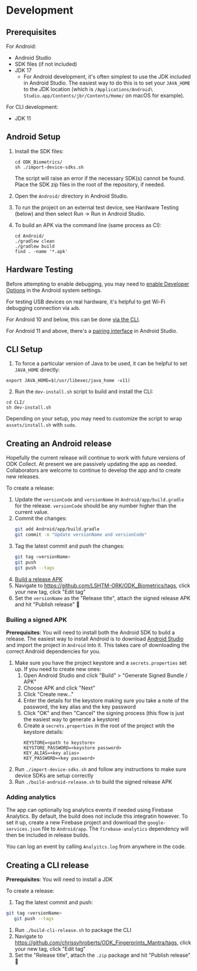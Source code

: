 # Development

## Prerequisites

For Android:

- Android Studio
- SDK files (if not included)
- JDK 17
   - For Android development, it's often simplest to use the JDK included in Android Studio. The easiest way to do this is to set your `JAVA_HOME` to the JDK location (which is `/Applications/Android\ Studio.app/Contents/jbr/Contents/Home/` on macOS for example).

For CLI development:

- JDK 11

## Android Setup

1. Install the SDK files:

   ```
   cd ODK_Biometrics/
   sh ./import-device-sdks.sh
   ```

   The script will raise an error if the necessary SDK(s) cannot be found. Place the SDK zip files in the root of the repository, if needed.

2. Open the `Android/` directory in Android Studio.

3. To run the project on an external test device, see Hardware Testing (below) and then select Run -> Run in Android Studio.

4. To build an APK via the command line (same process as CI):

   ```
   cd Android/
   ./gradlew clean
   ./gradlew build
   find . -name '*.apk'
   ```

## Hardware Testing

Before attempting to enable debugging, you may need to [enable Developer Options](https://www.digitaltrends.com/mobile/how-to-get-developer-options-on-android/) in the Android system settings.

For testing USB devices on real hardware, it's helpful to get Wi-Fi debugging connection via `adb`.

For Android 10 and below, this can be done [via the CLI](https://developer.android.com/tools/adb#wireless).

For Android 11 and above, there's a [pairing interface](https://developer.android.com/tools/adb#connect-to-a-device-over-wi-fi) in Android Studio.

## CLI Setup

1. To force a particular version of Java to be used, it can be helpful to set `JAVA_HOME` directly:

```
export JAVA_HOME=$(/usr/libexec/java_home -v11)
```

2. Run the `dev-install.sh` script to build and install the CLI:

```
cd CLI/
sh dev-install.sh
```

Depending on your setup, you may need to customize the script to wrap `assets/install.sh` with `sudo`.

## Creating an Android release

Hopefully the current release will continue to work with future versions of ODK Collect. At present we are passively updating the app as needed. Collaborators are welcome to continue to develop the app and to create new releases.

To create a release:

1. Update the `versionCode` and `versionName` in `Android/app/build.gradle` for the release. `versionCode` should be any number higher than the current value.
1. Commit the changes:
   ```bash
   git add Android/app/build.gradle
   git commit -m "Update versionName and versionCode"
   ```
1. Tag the latest commit and push the changes:
   ```bash
   git tag <versionName>
   git push
   git push --tags
   ```
1. [Build a release APK](#buiding-a-signed-apk)
1. Navigate to https://github.com/LSHTM-ORK/ODK_Biometrics/tags, click your new tag, click "Edit tag"
1. Set the `versionName` as the "Release title", attach the signed release APK and hit "Publish release" 🚢

### Builing a signed APK

**Prerequisites**: You will need to install both the Android SDK to build a release. The easiest way to install Android is to download [Android Studio](https://developer.android.com/studio/) and import the project in `Android` into it. This takes care of downloading the correct Android dependencies for you.

1. Make sure you have the project keystore and a `secrets.properties` set up. If you need to create new ones:
   1. Open Android Studio and click "Build" > "Generate Signed Bundle / APK"
   1. Choose APK and click "Next"
   1. Click "Create new..."
   1. Enter the details for the keystore making sure you take a note of the password, the key alias and the key password
   1. Click "OK" and then "Cancel" the signing process (this flow is just the easiest way to generate a keystore)
   1. Create a `secrets.properties` in the root of the project wtih the keystore details:
      ```
      KEYSTORE=<path to keystore>
      KEYSTORE_PASSWORD=<keystore password>
      KEY_ALIAS=<key alias>
      KEY_PASSWORD=<key password>
      ```
1. Run `./import-device-sdks.sh` and follow any instructions to make sure device SDKs are setup correctly
1. Run `./build-android-release.sh` to build the signed release APK

### Adding analytics

The app can optionally log analytics events if needed using Firebase Analytics. By default, the build does not include this integratin however. To set it up, create a new Firebase project and download the `google-services.json` file to `Android/app`. The `firebase-analytics` dependency will then be included in release builds.

You can log an event by calling `Analyitcs.log` from anywhere in the code.

## Creating a CLI release

**Prerequisites**: You will need to install a JDK

To create a release:

1. Tag the latest commit and push:
```bash
git tag <versionName>
   git push --tags
   ```
   1. Run `./build-cli-release.sh` to package the CLI
   1. Navigate to https://github.com/chrissyhroberts/ODK_Fingerprints_Mantra/tags, click your new tag, click "Edit tag"
   1. Set the "Release title", attach the `.zip` package and hit "Publish release" 🚢
